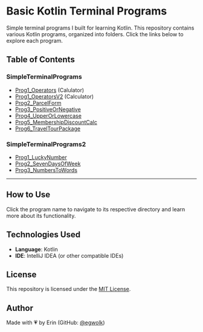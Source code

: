 # Basic Kotlin Terminal Programs

Simple terminal programs I built for learning Kotlin. This repository contains various Kotlin programs, organized into folders. Click the links below to explore each program.

## Table of Contents
### SimpleTerminalPrograms
- [Prog1_Operators](SimpleTerminalPrograms/Prog1_Operators) (Calulator)
- [Prog1_OperatorsV2](SimpleTerminalPrograms/Prog1_OperatorsV2) (Calculator)
- [Prog2_ParcelForm](SimpleTerminalPrograms/Prog2_ParcelForm)
- [Prog3_PositiveOrNegative](SimpleTerminalPrograms/Prog3_PositiveOrNegative)
- [Prog4_UpperOrLowercase](SimpleTerminalPrograms/Prog4_UpperOrLowercase)
- [Prog5_MembershipDiscountCalc](SimpleTerminalPrograms/Prog5_MembershipDiscountCalc)
- [Prog6_TravelTourPackage](SimpleTerminalPrograms/Prog6_TravelTourPackage)

### SimpleTerminalPrograms2
- [Prog1_LuckyNumber](SimpleTerminalPrograms2/Prog1_LuckyNumber)
- [Prog2_SevenDaysOfWeek](SimpleTerminalPrograms2/Prog2_SevenDaysOfWeek)
- [Prog3_NumbersToWords](SimpleTerminalPrograms2/Prog3_NumbersToWords)

---

## How to Use
Click the program name to navigate to its respective directory and learn more about its functionality.

## **Technologies Used**
- **Language**: Kotlin
- **IDE**: IntelliJ IDEA (or other compatible IDEs)
  
## License
This repository is licensed under the [MIT License](LICENSE).

## **Author**
Made with 💗 by Erin (GitHub: [@egwolk](https://github.com/ewgolk)) 
